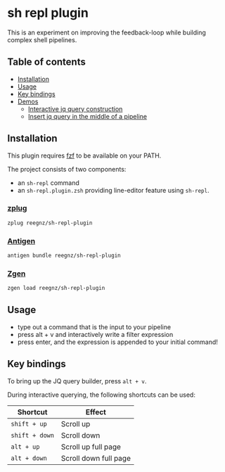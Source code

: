 # sh repl plugin

This is an experiment on improving the feedback-loop while building
complex shell pipelines.

## Table of contents

- [Installation](#installation)
- [Usage](#usage)
- [Key bindings](#key-bindings)
- [Demos](#demos)
  - [Interactive jq query construction](#interactive-jq-query-construction)
  - [Insert jq query in the middle of a pipeline](#insert-jq-query-in-the-middle-of-a-pipeline)

## Installation

This plugin requires [fzf](https://github.com/junegunn/fzf) to be available
on your PATH.

The project consists of two components:
- an `sh-repl` command
- an `sh-repl.plugin.zsh` providing line-editor feature using `sh-repl`.


### [zplug](https://github.com/zplug/zplug)

```sh
zplug reegnz/sh-repl-plugin
```

### [Antigen](https://github.com/zsh-users/antigen)

```sh
antigen bundle reegnz/sh-repl-plugin
```

### [Zgen](https://github.com/tarjoilija/zgen)

```sh
zgen load reegnz/sh-repl-plugin
```

## Usage

- type out a command that is the input to your pipeline
- press alt + v and interactively write a filter expression
- press enter, and the expression is appended to your initial command!

## Key bindings

To bring up the JQ query builder, press `alt + v`.

During interactive querying, the following shortcuts can be used:

| Shortcut | Effect |
| ------ | -------- |
| `shift + up` | Scroll up |
| `shift + down` | Scroll down |
| `alt + up` | Scroll up full page |
| `alt + down` | Scroll down full page |
